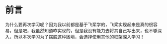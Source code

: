# 前言
为什么要再次学习呢？因为我以前都是基于飞桨学的，飞桨实现起来是真的很容易，但是吧，我虽然知道咋实现的，但是我没有能力去将其自己写出来，也不够深入，所以本次学习为了摆脱这种困境，会选择使用其他的框架深入学习！

